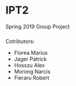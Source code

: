 # IPT2
Spring 2019 Group Project

###
Cotributors:
* Florea Marius
* Jager Patrick
* Hosszu Alex
* Morong Narcis
* Fieraru Robert
